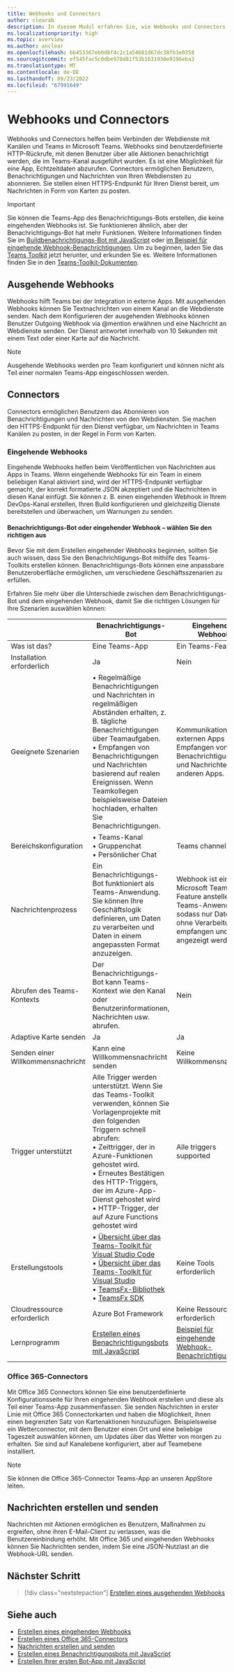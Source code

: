 ```yaml
---
title: Webhooks und Connectors
author: clearab
description: In diesem Modul erfahren Sie, wie Webhooks und Connectors Ihre Webdienste mit dem Teams-Client verbinden können.
ms.localizationpriority: high
ms.topic: overview
ms.author: anclear
ms.openlocfilehash: bb453367eb0d8f4c2c1a54681d67dc38fb3e0358
ms.sourcegitcommit: ef545fac5c0dbe970d81f53b1631930e9196eba3
ms.translationtype: MT
ms.contentlocale: de-DE
ms.lasthandoff: 09/23/2022
ms.locfileid: "67991649"
---
```

# <a name="webhooks-and-connectors"></a>Webhooks und Connectors

Webhooks und Connectors helfen beim Verbinden der Webdienste mit Kanälen und Teams in Microsoft Teams. Webhooks sind benutzerdefinierte HTTP-Rückrufe, mit denen Benutzer über alle Aktionen benachrichtigt werden, die im Teams-Kanal ausgeführt wurden. Es ist eine Möglichkeit für eine App, Echtzeitdaten abzurufen. Connectors ermöglichen Benutzern, Benachrichtigungen und Nachrichten von Ihren Webdiensten zu abonnieren. Sie stellen einen HTTPS-Endpunkt für Ihren Dienst bereit, um Nachrichten in Form von Karten zu posten.

> [!IMPORTANT]
> Sie können die Teams-App des Benachrichtigungs-Bots erstellen, die keine eingehenden Webhooks ist. Sie funktionieren ähnlich, aber der Benachrichtigungs-Bot hat mehr Funktionen. Weitere Informationen finden Sie im [Buildbenachrichtigungs-Bot mit JavaScript](../sbs-gs-notificationbot.yml) oder [im Beispiel für eingehende Webhook-Benachrichtigungen](https://github.com/OfficeDev/TeamsFx-Samples/tree/dev/incoming-webhook-notification). Um zu beginnen, laden Sie das [Teams Toolkit](https://marketplace.visualstudio.com/items?itemName=TeamsDevApp.ms-teams-vscode-extension) jetzt herunter, und erkunden Sie es. Weitere Informationen finden Sie in den [Teams-Toolkit-Dokumenten](../toolkit/teams-toolkit-fundamentals.md).

## <a name="outgoing-webhooks"></a>Ausgehende Webhooks

Webhooks hilft Teams bei der Integration in externe Apps. Mit ausgehenden Webhooks können Sie Textnachrichten von einem Kanal an die Webdienste senden. Nach dem Konfigurieren der ausgehenden Webhooks können Benutzer Outgoing Webhook via @mention erwähnen und eine Nachricht an Webdienste senden. Der Dienst antwortet innerhalb von 10 Sekunden mit einem Text oder einer Karte auf die Nachricht.

> [!NOTE]
> Ausgehende Webhooks werden pro Team konfiguriert und können nicht als Teil einer normalen Teams-App eingeschlossen werden.

## <a name="connectors"></a>Connectors

Connectors ermöglichen Benutzern das Abonnieren von Benachrichtigungen und Nachrichten von den Webdiensten. Sie machen den HTTPS-Endpunkt für den Dienst verfügbar, um Nachrichten in Teams Kanälen zu posten, in der Regel in Form von Karten.

### <a name="incoming-webhooks"></a>Eingehende Webhooks

Eingehende Webhooks helfen beim Veröffentlichen von Nachrichten aus Apps in Teams. Wenn eingehende Webhooks für ein Team in einem beliebigen Kanal aktiviert sind, wird der HTTPS-Endpunkt verfügbar gemacht, der korrekt formatierte JSON akzeptiert und die Nachrichten in diesen Kanal einfügt. Sie können z. B. einen eingehenden Webhook in Ihrem DevOps-Kanal erstellen, Ihren Build konfigurieren und gleichzeitig Dienste bereitstellen und überwachen, um Warnungen zu senden.

#### <a name="notification-bot-or-incoming-webhook---choose-the-right-one"></a>Benachrichtigungs-Bot oder eingehender Webhook – wählen Sie den richtigen aus

Bevor Sie mit dem Erstellen eingehender Webhooks beginnen, sollten Sie auch wissen, dass Sie den Benachrichtigungs-Bot mithilfe des Teams-Toolkits erstellen können. Benachrichtigungs-Bots können eine anpassbare Benutzeroberfläche ermöglichen, um verschiedene Geschäftsszenarien zu erfüllen.

Erfahren Sie mehr über die Unterschiede zwischen dem Benachrichtigungs-Bot und dem eingehenden Webhook, damit Sie die richtigen Lösungen für Ihre Szenarien auswählen können:

| &nbsp; | Benachrichtigungs-Bot |  Eingehender Webhook |
| --- | --- | --- |
| Was ist das? | Eine Teams-App | Ein Teams-Feature |
| Installation erforderlich | Ja | Nein |
| Geeignete Szenarien | • Regelmäßige Benachrichtigungen und Nachrichten in regelmäßigen Abständen erhalten, z. B. tägliche Benachrichtigungen über Teamaufgaben. <br>  • Empfangen von Benachrichtigungen und Nachrichten basierend auf realen Ereignissen. Wenn Teamkollegen beispielsweise Dateien hochladen, erhalten Sie Benachrichtigungen. | Kommunikation mit externen Apps und Empfangen von Benachrichtigungen und Nachrichten von anderen Apps. |
| Bereichskonfiguration | • Teams-Kanal <br> • Gruppenchat <br> • Persönlicher Chat | Teams channel |
| Nachrichtenprozess | Ein Benachrichtigungs-Bot funktioniert als Teams-Anwendung. Sie können Ihre Geschäftslogik definieren, um Daten zu verarbeiten und Daten in einem angepassten Format anzuzeigen. | Webhook ist ein Microsoft Teams-Feature anstelle einer Teams-Anwendung, sodass nur Daten ohne Verarbeitung empfangen und angezeigt werden. |
| Abrufen des Teams-Kontexts | Der Benachrichtigungs-Bot kann Teams-Kontext wie den Kanal oder Benutzerinformationen, Nachrichten usw. abrufen. | Nein |
| Adaptive Karte senden | Ja | Ja |
| Senden einer Willkommensnachricht | Kann eine Willkommensnachricht senden | Keine Willkommensnachricht |
| Trigger unterstützt | Alle Trigger werden unterstützt. Wenn Sie das Teams-Toolkit verwenden, können Sie Vorlagenprojekte mit den folgenden Triggern schnell abrufen: <br> • Zeittrigger, der in Azure-Funktionen gehostet wird. <br> • Erneutes Bestätigen des HTTP-Triggers, der im Azure-App-Dienst gehostet wird <br> • HTTP-Trigger, der auf Azure Functions gehostet wird | Alle triggers supported |
| Erstellungstools | • [Übersicht über das Teams-Toolkit für Visual Studio Code](../toolkit/teams-toolkit-fundamentals.md) <br> • [Übersicht über das Teams-Toolkit für Visual Studio](../toolkit/teams-toolkit-fundamentals.md) <br> • [TeamsFx-Bibliothek](../toolkit/TeamsFx-CLI.md) <br> • [TeamsFx SDK](../toolkit/TeamsFx-SDK.md) | Keine Tools erforderlich |
| Cloudressource erforderlich | Azure Bot Framework | Keine Ressourcen erforderlich |
| Lernprogramm | [Erstellen eines Benachrichtigungsbots mit JavaScript](../sbs-gs-notificationbot.yml) | [Beispiel für eingehende Webhook-Benachrichtigungen](https://github.com/OfficeDev/TeamsFx-Samples/tree/dev/incoming-webhook-notification) |

### <a name="office-365-connectors"></a>Office 365-Connectors

Mit Office 365 Connectors können Sie eine benutzerdefinierte Konfigurationsseite für Ihren eingehenden Webhook erstellen und diese als Teil einer Teams-App zusammenfassen. Sie senden Nachrichten in erster Linie mit Office 365 Connectorkarten und haben die Möglichkeit, ihnen einen begrenzten Satz von Kartenaktionen hinzuzufügen. Beispielsweise ein Wetterconnector, mit dem Benutzer einen Ort und eine beliebige Tageszeit auswählen können, um Updates über das Wetter von morgen zu erhalten. Sie sind auf Kanalebene konfiguriert, aber auf Teamebene installiert.

> [!NOTE]
> Sie können die Office 365-Connector Teams-App an unseren AppStore leiten.

## <a name="create-and-send-messages"></a>Nachrichten erstellen und senden

Nachrichten mit Aktionen ermöglichen es Benutzern, Maßnahmen zu ergreifen, ohne ihren E-Mail-Client zu verlassen, was die Benutzereinbindung erhöht. Mit Office 365 und eingehenden Webhooks können Sie Nachrichten senden, indem Sie eine JSON-Nutzlast an die Webhook-URL senden.

## <a name="next-step"></a>Nächster Schritt

> [!div class="nextstepaction"]
> [Erstellen eines ausgehenden Webhooks](~/webhooks-and-connectors/how-to/add-outgoing-webhook.md)

## <a name="see-also"></a>Siehe auch

* [Erstellen eines eingehenden Webhooks](~/webhooks-and-connectors/how-to/add-incoming-webhook.md)
* [Erstellen eines Office 365-Connectors](~/webhooks-and-connectors/how-to/connectors-creating.md)
* [Nachrichten erstellen und senden](~/webhooks-and-connectors/how-to/connectors-using.md)
* [Erstellen eines Benachrichtigungsbots mit JavaScript](../sbs-gs-notificationbot.yml)
* [Erstellen Ihrer ersten Bot-App mit JavaScript](../sbs-gs-bot.yml)
